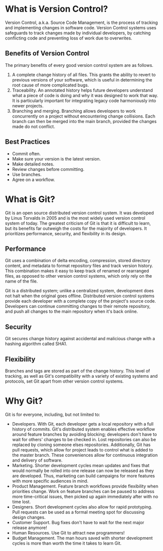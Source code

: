 # What is Version Control?

Version Control, a.k.a. Source Code Management, is the process of tracking and implementing changes in software code. Version Control systems uses safeguards to track changes made by individual developers, by catching conflicting code and preventing loss of work due to overwrites.

## Benefits of Version Control

The primary benefits of every good version control system are as follows.

1. A complete change history of all files. This grants the ability to revert to previous versions of your software, which is useful in determining the root cause of more complicated bugs.
2. Traceability. An annotated history helps future developers understand what a piece of code is doing and why it was designed to work that way. It is particularly important for integrating legacy code harmoniously into newer projects.
3. Branching and merging. Branching allows developers to work concurrently on a project without encountering change collisions. Each branch can then be merged into the main branch, provided the changes made do not conflict.

## Best Practices

- Commit often.
- Make sure your version is the latest version.
- Make detailed notes.
- Review changes before committing.
- Use branches.
- Agree on a workflow.

# What is Git?

Git is an open source distributed version control system. It was developed by Linus Torvalds in 2005 and is the most widely used version control system of today. The greatest criticism of Git is that it is difficult to learn, but its benefits far outweigh the costs for the majority of developers. It prioritizes performance, security, and flexibility in its design.

## Performance

Git uses a combination of delta encoding, compression, stored directory content, and metadata to format repository files and track version history. This combination makes it easy to keep track of renamed or rearranged files, as opposed to other version control systems, which only rely on the name of the file.

Git is a distributed system; unlike a centralized system, development does not halt when the original goes offline. Distributed version control systems provide each developer with a complete copy of the project's source code. Developers can continue committing changes to their remote repository, and push all changes to the main repository when it's back online.

## Security

Git secures change history against accidental and malicious change with a hashing algorithm called SHA1.

## Flexibility

Branches and tags are stored as part of the change history. This level of tracking, as well as Git's compatibility with a variety of existing systems and protocols, set Git apart from other version control systems.

# Why Git?

Git is for everyone, including, but not limited to:

- Developers. With Git, each developer gets a local repository with a full history of commits. Git's distributed system enables effective workflow around feature branches by avoiding blocking; developers don't have to wait for others' changes to be checked in. Lost repositories can also be replaced by cloning someone elses repositories. Additionally, Git has pull requests, which allow for project leads to control what is added to the master branch. These conveniences allow for continuous integration and delivery of software.
- Marketing. Shorter development cycles mean updates and fixes that would normally be rolled into one release can now be released as they are developed. Thus, marketing can build campaigns for more features with more specific audiences in mind.
- Product Management. Feature branch workflows provide flexibility when priorities change. Work on feature branches can be paused to address more time-critical issues, then picked up again immediately after with no time lost.
- Designers. Short development cycles also allow for rapid prototyping. Pull requests can be used as a formal meeting spot for discussing design changes.
- Customer Support. Bug fixes don't have to wait for the next major release anymore!
- Human Resources. Use Git to attract new programmers!
- Budget Management. The man hours saved with shorter development cycles is more than worth the time it takes to learn Git.
